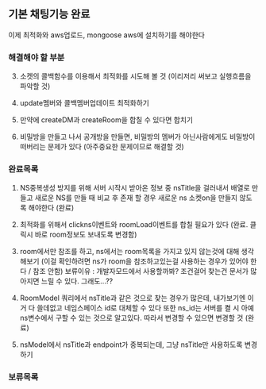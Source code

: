 ## 기본 채팅기능 완료
이제 최적화와 aws업로드, mongoose aws에 설치하기를 해야한다

### 해결해야 할 부분


3. 소켓의 콜백함수를 이용해서 최적화를 시도해 볼 것 (이리저리 써보고 실행흐름을 파악할 것)

4. update멤버와 콜백멤버업데이트 최적화하기

5. 만약에 createDM과 createRoom을 합칠 수 있다면 합치기

9. 비밀방을 만들고 나서 공개방을 만들면, 비밀방의 멤버가 아닌사람에게도 비밀방이 떠버리는 문제가 있다 (아주중요한 문제이므로 해결할 것)

### 완료목록
1. NS중복생성 방지를 위해 서버 시작시 받아온 정보 중 nsTitle을 걸러내서 배열로 만들고
새로운 NS를 만들 때 비교 후 존재 할 경우 새로운 ns 소켓on을 만들지 않도록 해야한다 (완료)

2. 최적화를 위해서 clickns이벤트와 roomLoad이벤트를 합칠 필요가 있다 (완료. 클릭시 바로 room정보도 보내도록 변경함)

6. room에서만 참조를 하고, ns에서는 room목록을 가지고 있지 않는것에 대해 생각해보기
(이걸 확인하려면 ns가 room을 참조하고있는걸 사용하는 경우가 있어야 한다 / 참조 안함)
보류이유 : 개발자모드에서 사용할까봐? 조건걸어 찾는건 문서가 많아지면 느릴 수 있다. 그래도...??

7. RoomModel 쿼리에서 nsTitle과 같은 것으로 찾는 경우가 많은데, 내가보기엔 이거 다 쓸데없고 네임스페이스 id로 대체할 수 있다
또한 ns_id는 서버를 켤 시 아예 ns변수에서 구할 수 있는 것으로 알고있다. 따라서 변경할 수 있으면 변경할 것 (완료)

8. nsModel에서 nsTitle과 endpoint가 중복되는데, 그냥 nsTitle만 사용하도록 변경하기

### 보류목록

